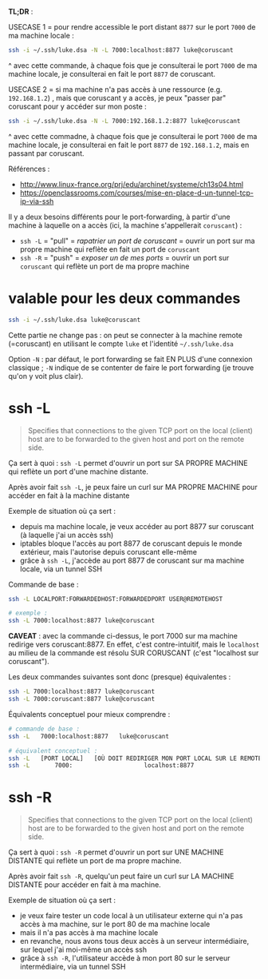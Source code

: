 **TL;DR** :

USECASE 1 = pour rendre accessible le port distant `8877` sur le port `7000` de ma machine locale :

```sh
ssh -i ~/.ssh/luke.dsa -N -L 7000:localhost:8877 luke@coruscant
```

^ avec cette commande, à chaque fois que je consulterai le port `7000` de ma machine locale, je consulterai en fait le port `8877` de coruscant.

USECASE 2 = si ma machine n'a pas accès à une ressource (e.g. `192.168.1.2`) , mais que coruscant y a accès, je peux "passer par" coruscant pour y accéder sur mon poste :

```sh
ssh -i ~/.ssh/luke.dsa -N -L 7000:192.168.1.2:8877 luke@coruscant
```

^ avec cette commadne, à chaque fois que je consulterai le port `7000` de ma machine locale, je consulterai en fait le port `8877` de `192.168.1.2`, mais en passant par coruscant.

Références :

- http://www.linux-france.org/prj/edu/archinet/systeme/ch13s04.html
- https://openclassrooms.com/courses/mise-en-place-d-un-tunnel-tcp-ip-via-ssh

Il y a deux besoins différents pour le port-forwarding, à partir d'une machine à laquelle on a accès (ici, la machine s'appellerait `coruscant`) :

- `ssh -L` = "pull" = _rapatrier un port de coruscant_ = ouvrir un port sur ma propre machine qui reflète en fait un port de `coruscant`
- `ssh -R` = "push" = _exposer un de mes ports_ = ouvrir un port sur `coruscant` qui reflète un port de ma propre machine


# valable pour les deux commandes

```sh
ssh -i ~/.ssh/luke.dsa luke@coruscant
```

Cette partie ne change pas : on peut se connecter à la machine remote (=coruscant) en utilisant le compte `luke` et l'identité `~/.ssh/luke.dsa`

Option `-N` : par défaut, le port forwarding se fait EN PLUS d'une connexion classique ; `-N` indique de se contenter de faire le port forwarding (je trouve qu'on y voit plus clair).

# ssh -L

> Specifies that connections to the given TCP port on the local (client) host are to be forwarded to the given host and port on the remote side.

Ça sert à quoi : `ssh -L` permet d'ouvrir un port sur SA PROPRE MACHINE qui reflète un port d'une machine distante.

Après avoir fait `ssh -L`, je peux faire un curl sur MA PROPRE MACHINE pour accéder en fait à la machine distante

Exemple de situation où ça sert :

- depuis ma machine locale, je veux accéder au port 8877 sur coruscant (à laquelle j'ai un accès ssh)
- iptables bloque l'accès au port 8877 de coruscant depuis le monde extérieur, mais l'autorise depuis coruscant elle-même
- grâce à `ssh -L`, j'accède au port 8877 de coruscant sur ma machine locale, via un tunnel SSH

Commande de base :

```sh
ssh -L LOCALPORT:FORWARDEDHOST:FORWARDEDPORT USER@REMOTEHOST

# exemple :
ssh -L 7000:localhost:8877 luke@coruscant
```

**CAVEAT** : avec la commande ci-dessus, le port 7000 sur ma machine redirige vers coruscant:8877. En effet, c'est contre-intuitif, mais le `localhost` au milieu de la commande est résolu SUR CORUSCANT (c'est "localhost sur coruscant").

Les deux commandes suivantes sont donc (presque) équivalentes :

```sh
ssh -L 7000:localhost:8877 luke@coruscant
ssh -L 7000:coruscant:8877 luke@coruscant
```

Équivalents conceptuel pour mieux comprendre :

```sh
# commande de base :
ssh -L   7000:localhost:8877   luke@coruscant

# équivalent conceptuel :
ssh -L   [PORT LOCAL]   [OÙ DOIT REDIRIGER MON PORT LOCAL SUR LE REMOTE HOST]   [REMOTE HOST]
ssh -L       7000:                    localhost:8877                            luke@coruscant
```


# ssh -R

> Specifies that connections to the given TCP port on the local (client) host are to be forwarded to the given host and port on the remote side.

Ça sert à quoi : `ssh -R` permet d'ouvrir un port sur UNE MACHINE DISTANTE qui reflète un port de ma propre machine.

Après avoir fait `ssh -R`, quelqu'un peut faire un curl sur LA MACHINE DISTANTE pour accéder en fait à ma machine.

Exemple de situation où ça sert :

- je veux faire tester un code local à un utilisateur externe qui n'a pas accès à ma machine, sur le port 80 de ma machine locale
- mais il n'a pas accès à ma machine locale
- en revanche, nous avons tous deux accès à un serveur intermédiaire, sur lequel j'ai moi-même un accès ssh
- grâce à `ssh -R`, l'utilisateur accède à mon port 80 sur le serveur intermédiaire, via un tunnel SSH

